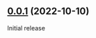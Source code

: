 ## [0.0.1](https://github.com/banquette/banquettejs/compare/v0.1.0...v0.0.1) (2022-10-10)

Initial release
